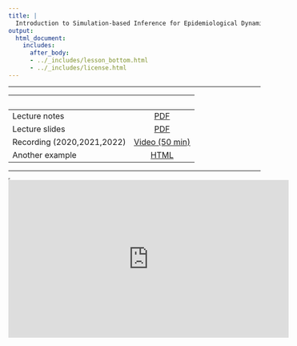 ```yaml
---
title: |
  Introduction to Simulation-based Inference for Epidemiological Dynamics
output:
  html_document:
    includes:
      after_body:
      - ../_includes/lesson_bottom.html
      - ../_includes/license.html
---
```


----------------------

| &nbsp;          | &nbsp;                                                                            |
|:----------------|:---------------------------------------------------------------------------------:|
| Lecture notes   | [PDF](notes.pdf)                                                                  |
| Lecture slides  | [PDF](slides.pdf)                                                                 |
| Recording (2020,2021,2022) | [Video (50 min)](https://www.youtube.com/playlist?list=PLluGwj6FGt2Sns4ChQCJy6T7Nz00r5zXV) |
| Another example | [HTML](ricker.html)                                                               |
----------------------

<iframe width="0" height="0"></iframe>

<iframe data-external=1 width="560" height="315" src="https://www.youtube-nocookie.com/embed/videoseries?list=PLluGwj6FGt2Sns4ChQCJy6T7Nz00r5zXV" frameborder="0" allow="accelerometer; autoplay; encrypted-media; gyroscope; picture-in-picture" allowfullscreen></iframe>
